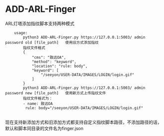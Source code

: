 # ADD-ARL-Finger
ARL灯塔添加指纹脚本支持两种模式
```
    usage:
        python3 ADD-ARL-Finger.py https://127.0.0.1:5003/ admin password old [file_path]   使用旧方式添加指纹
        指纹文件格式
        {
            "cms": "致远OA",
            "method": "keyword",
            "location": "rule: body",
            "keyword": [
                "/seeyon/USER-DATA/IMAGES/LOGIN/login.gif"
            ]
        }
        python3 ADD-ARL-Finger.py https://127.0.0.1:5003/ admin password new [file_path]   使用新方式上传指纹文件
        指纹文件格式为：
        - name: 致远OA
         rule: body="/seeyon/USER-DATA/IMAGES/LOGIN/login.gif"


```
现在支持新添加方式和旧添加方式都支持自定义指纹脚本路径，不添加路径的话，默认和脚本同目录的文件名为finger.json
